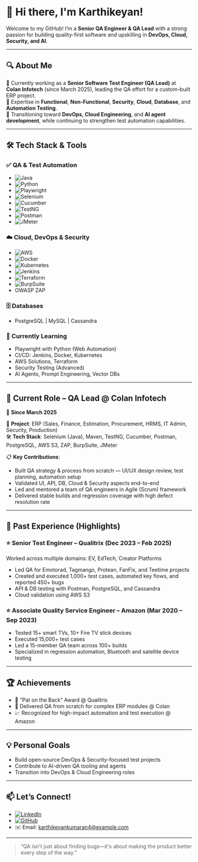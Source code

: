 # 👋 Hi there, I'm Karthikeyan!  

Welcome to my GitHub! I’m a **Senior QA Engineer & QA Lead** with a strong passion for building quality-first software and upskilling in **DevOps, Cloud, Security, and AI**.

---

## 🔍 About Me

💼 Currently working as a **Senior Software Test Engineer (QA Lead)** at **Colan Infotech** (since March 2025), leading the QA effort for a custom-built ERP project.  
🧪 Expertise in **Functional**, **Non-Functional**, **Security**, **Cloud**, **Database**, and **Automation Testing**.  
🚀 Transitioning toward **DevOps, Cloud Engineering**, and **AI agent development**, while continuing to strengthen test automation capabilities.

---

## 🛠️ Tech Stack & Tools

### ✅ QA & Test Automation
- ![Java](https://img.shields.io/badge/Java-ED8B00?style=flat&logo=java&logoColor=white)
- ![Python](https://img.shields.io/badge/Python-3776AB?style=flat&logo=python&logoColor=white)
- ![Playwright](https://img.shields.io/badge/Playwright-2EAD33?style=flat&logo=playwright&logoColor=white)
- ![Selenium](https://img.shields.io/badge/Selenium-43B02A?style=flat&logo=selenium&logoColor=white)
- ![Cucumber](https://img.shields.io/badge/Cucumber-23D96C?style=flat&logo=cucumber&logoColor=white)
- ![TestNG](https://img.shields.io/badge/TestNG-FF6F00?style=flat&logo=testng&logoColor=white)
- ![Postman](https://img.shields.io/badge/Postman-FF6C37?style=flat&logo=postman&logoColor=white)
- ![JMeter](https://img.shields.io/badge/JMeter-D22128?style=flat&logo=apachejmeter&logoColor=white)

### ☁️ Cloud, DevOps & Security
- ![AWS](https://img.shields.io/badge/AWS-232F3E?style=flat&logo=amazonaws&logoColor=white)
- ![Docker](https://img.shields.io/badge/Docker-2496ED?style=flat&logo=docker&logoColor=white)
- ![Kubernetes](https://img.shields.io/badge/Kubernetes-326CE5?style=flat&logo=kubernetes&logoColor=white)
- ![Jenkins](https://img.shields.io/badge/Jenkins-D24939?style=flat&logo=jenkins&logoColor=white)
- ![Terraform](https://img.shields.io/badge/Terraform-7B42BC?style=flat&logo=terraform&logoColor=white)
- ![BurpSuite](https://img.shields.io/badge/BurpSuite-ff6600?style=flat&logo=burpsuite&logoColor=white)
- OWASP ZAP

### 🗄️ Databases
- PostgreSQL | MySQL | Cassandra

### 🧠 Currently Learning
- Playwright with Python (Web Automation)
- CI/CD: Jenkins, Docker, Kubernetes
- AWS Solutions, Terraform
- Security Testing (Advanced)
- AI Agents, Prompt Engineering, Vector DBs

---

## 💼 Current Role – QA Lead @ Colan Infotech  
📍 **Since March 2025**

🎯 **Project**: ERP (Sales, Finance, Estimation, Procurement, HRMS, IT Admin, Security, Production)  
🛠️ **Tech Stack**: Selenium (Java), Maven, TestNG, Cucumber, Postman, PostgreSQL, AWS S3, ZAP, BurpSuite, JMeter  

📋 **Key Contributions**:
- Built QA strategy & process from scratch — UI/UX design review, test planning, automation setup  
- Validated UI, API, DB, Cloud & Security aspects end-to-end  
- Led and mentored a team of QA engineers in Agile (Scrum) framework  
- Delivered stable builds and regression coverage with high defect resolution rate

---

## 🧾 Past Experience (Highlights)

### ⭐ Senior Test Engineer – Qualitrix (Dec 2023 – Feb 2025)  
Worked across multiple domains: EV, EdTech, Creator Platforms  
- Led QA for Emotorad, Tagmango, Protean, FanFix, and Teetime projects  
- Created and executed 1,000+ test cases, automated key flows, and reported 450+ bugs  
- API & DB testing with Postman, PostgreSQL, and Cassandra  
- Cloud validation using AWS S3

### ⭐ Associate Quality Service Engineer – Amazon (Mar 2020 – Sep 2023)  
- Tested 15+ smart TVs, 10+ Fire TV stick devices  
- Executed 15,000+ test cases  
- Led a 15-member QA team across 100+ builds  
- Specialized in regression automation, Bluetooth and satellite device testing

---

## 🏆 Achievements

- 🏅 "Pat on the Back" Award @ Qualitrix  
- 🚀 Delivered QA from scratch for complex ERP modules @ Colan  
- 📈 Recognized for high-impact automation and test execution @ Amazon

---

## 💡 Personal Goals
- Build open-source DevOps & Security-focused test projects  
- Contribute to AI-driven QA tooling and agents  
- Transition into DevOps & Cloud Engineering roles

---

## 📫 Let’s Connect!

- [![LinkedIn](https://img.shields.io/badge/LinkedIn-blue?logo=linkedin&logoColor=white)](https://www.linkedin.com/in/karthikeyankofficial)  
- [![GitHub](https://img.shields.io/badge/GitHub-000?logo=github&logoColor=white)](https://www.github.com/karthikeyank4)  
- ✉️ Email: [karthikeyankumaran4@example.com](mailto:karthikeyankumaran4@gmail.com)  

---

> “QA isn't just about finding bugs—it's about making the product better every step of the way.”
